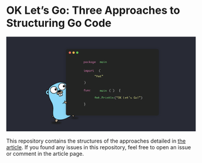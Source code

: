 # OK Let’s Go: Three Approaches to Structuring Go Code

![ok-lets-go](logo.png)

This repository contains the structures of the approaches detailed in [the article](https://www.perimeterx.com/blog/ok-lets-go/).
If you found any issues in this repository, feel free to open an issue or comment in the article page.
